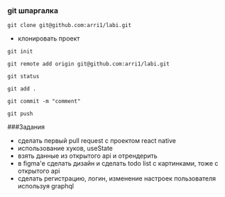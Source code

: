 ### git шпаргалка
```
git clone git@github.com:arri1/labi.git
```
- клонировать проект
```
git init
```
```
git remote add origin git@github.com:arri1/labi.git
```
```
git status
```
```
git add .
```
```
git commit -m "comment"
```
```
git push
```

###Задания
- сделать первый pull request с проектом react native
- использование хуков, useState
- взять данные из открытого api и отрендерить
- в figma'е сделать дизайн и сделать todo list с картинками, тоже с открытого api
- сделать регистрацию, логин, изменение настроек пользователя используя graphql
